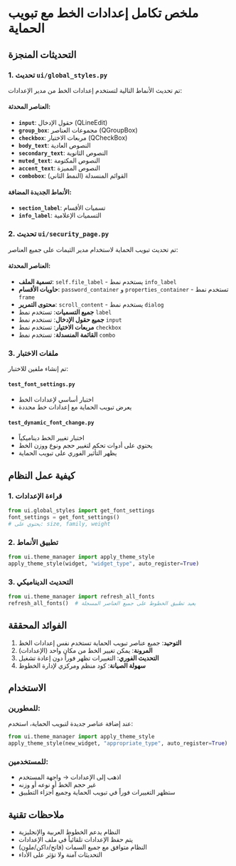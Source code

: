 # ملخص تكامل إعدادات الخط مع تبويب الحماية

## التحديثات المنجزة

### 1. تحديث `ui/global_styles.py`

تم تحديث الأنماط التالية لتستخدم إعدادات الخط من مدير الإعدادات:

#### العناصر المحدثة:
- **`input`**: حقول الإدخال (QLineEdit)
- **`group_box`**: مجموعات العناصر (QGroupBox)
- **`checkbox`**: مربعات الاختيار (QCheckBox)
- **`body_text`**: النصوص العادية
- **`secondary_text`**: النصوص الثانوية
- **`muted_text`**: النصوص المكتومة
- **`accent_text`**: النصوص المميزة
- **`combobox`**: القوائم المنسدلة (النمط الثاني)

#### الأنماط الجديدة المضافة:
- **`section_label`**: تسميات الأقسام
- **`info_label`**: التسميات الإعلامية

### 2. تحديث `ui/security_page.py`

تم تحديث تبويب الحماية لاستخدام مدير الثيمات على جميع العناصر:

#### العناصر المحدثة:
- **تسمية الملف**: `self.file_label` - يستخدم نمط `info_label`
- **حاويات الأقسام**: `password_container` و `properties_container` - تستخدم نمط `frame`
- **محتوى التمرير**: `scroll_content` - يستخدم نمط `dialog`
- **جميع التسميات**: تستخدم نمط `label`
- **جميع حقول الإدخال**: تستخدم نمط `input`
- **مربعات الاختيار**: تستخدم نمط `checkbox`
- **القائمة المنسدلة**: تستخدم نمط `combo`

### 3. ملفات الاختبار

تم إنشاء ملفين للاختبار:

#### `test_font_settings.py`
- اختبار أساسي لإعدادات الخط
- يعرض تبويب الحماية مع إعدادات خط محددة

#### `test_dynamic_font_change.py`
- اختبار تغيير الخط ديناميكياً
- يحتوي على أدوات تحكم لتغيير حجم ونوع ووزن الخط
- يظهر التأثير الفوري على تبويب الحماية

## كيفية عمل النظام

### 1. قراءة الإعدادات
```python
from ui.global_styles import get_font_settings
font_settings = get_font_settings()
# يحتوي على: size, family, weight
```

### 2. تطبيق الأنماط
```python
from ui.theme_manager import apply_theme_style
apply_theme_style(widget, "widget_type", auto_register=True)
```

### 3. التحديث الديناميكي
```python
from ui.theme_manager import refresh_all_fonts
refresh_all_fonts()  # يعيد تطبيق الخطوط على جميع العناصر المسجلة
```

## الفوائد المحققة

1. **التوحيد**: جميع عناصر تبويب الحماية تستخدم نفس إعدادات الخط
2. **المرونة**: يمكن تغيير الخط من مكان واحد (الإعدادات)
3. **التحديث الفوري**: التغييرات تظهر فوراً دون إعادة تشغيل
4. **سهولة الصيانة**: كود منظم ومركزي لإدارة الخطوط

## الاستخدام

### للمطورين:
عند إضافة عناصر جديدة لتبويب الحماية، استخدم:
```python
from ui.theme_manager import apply_theme_style
apply_theme_style(new_widget, "appropriate_type", auto_register=True)
```

### للمستخدمين:
- اذهب إلى الإعدادات → واجهة المستخدم
- غير حجم الخط أو نوعه أو وزنه
- ستظهر التغييرات فوراً في تبويب الحماية وجميع أجزاء التطبيق

## ملاحظات تقنية

- النظام يدعم الخطوط العربية والإنجليزية
- يتم حفظ الإعدادات تلقائياً في ملف الإعدادات
- النظام متوافق مع جميع السمات (فاتح/داكن/ملون)
- التحديثات آمنة ولا تؤثر على الأداء
